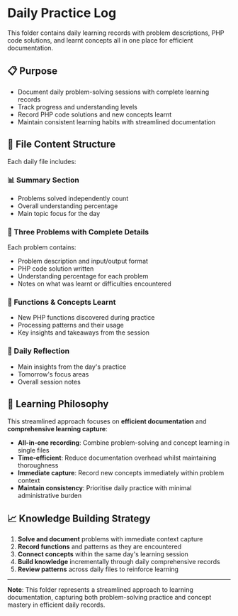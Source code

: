 # Daily Practice Log

This folder contains daily learning records with problem descriptions, PHP code solutions, and learnt concepts all in one place for efficient documentation.

## 📋 Purpose
- Document daily problem-solving sessions with complete learning records
- Track progress and understanding levels
- Record PHP code solutions and new concepts learnt
- Maintain consistent learning habits with streamlined documentation

## 📝 File Content Structure
Each daily file includes:

### 📊 Summary Section
- Problems solved independently count
- Overall understanding percentage
- Main topic focus for the day

### 🧩 Three Problems with Complete Details
Each problem contains:
- Problem description and input/output format
- PHP code solution written
- Understanding percentage for each problem
- Notes on what was learnt or difficulties encountered

### 🔧 Functions & Concepts Learnt
- New PHP functions discovered during practice
- Processing patterns and their usage
- Key insights and takeaways from the session

### 📝 Daily Reflection
- Main insights from the day's practice
- Tomorrow's focus areas
- Overall session notes

## 🎯 Learning Philosophy
This streamlined approach focuses on **efficient documentation** and **comprehensive learning capture**:

- **All-in-one recording**: Combine problem-solving and concept learning in single files
- **Time-efficient**: Reduce documentation overhead whilst maintaining thoroughness
- **Immediate capture**: Record new concepts immediately within problem context
- **Maintain consistency**: Prioritise daily practice with minimal administrative burden

## 📈 Knowledge Building Strategy
1. **Solve and document** problems with immediate context capture
2. **Record functions** and patterns as they are encountered
3. **Connect concepts** within the same day's learning session
4. **Build knowledge** incrementally through daily comprehensive records
5. **Review patterns** across daily files to reinforce learning

---

**Note**: This folder represents a streamlined approach to learning documentation, capturing both problem-solving practice and concept mastery in efficient daily records.